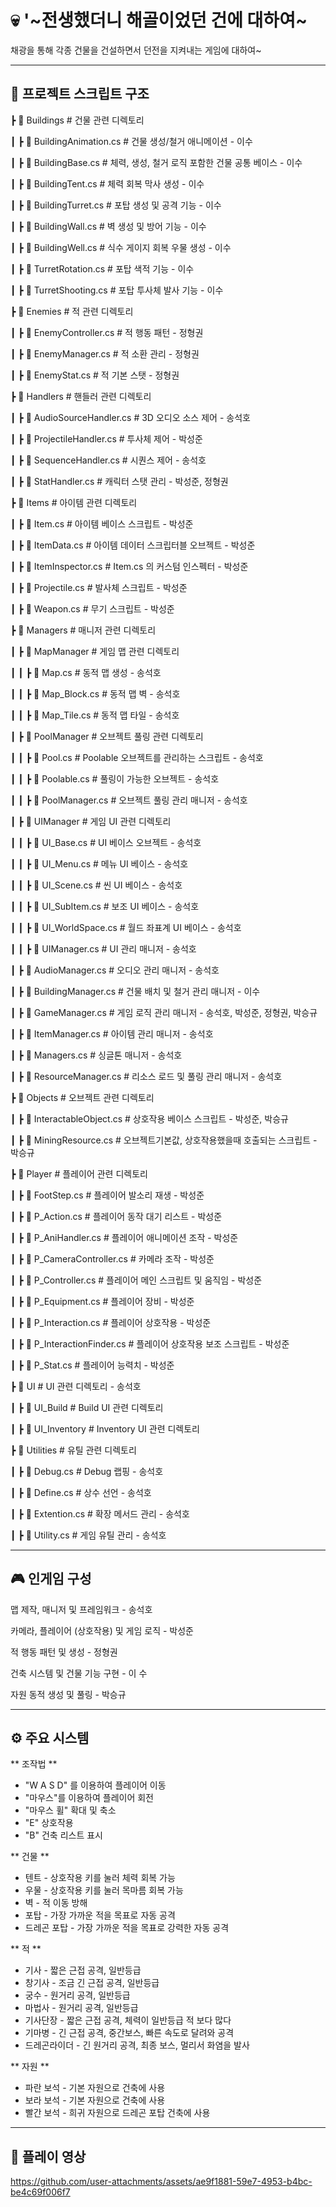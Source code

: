 # 💀 '~전생했더니 해골이었던 건에 대하여~
채광을 통해 각종 건물을 건설하면서 던전을 지켜내는 게임에 대하여~

---

## 📂 프로젝트 스크립트 구조

 ┣ 📂 Buildings                # 건물 관련 디렉토리

 ┃ ┣ 📜 BuildingAnimation.cs   # 건물 생성/철거 애니메이션 - 이수

 ┃ ┣ 📜 BuildingBase.cs        # 체력, 생성, 철거 로직 포함한 건물 공통 베이스 - 이수

 ┃ ┣ 📜 BuildingTent.cs        # 체력 회복 막사 생성 - 이수
 
 ┃ ┣ 📜 BuildingTurret.cs      # 포탑 생성 및 공격 기능 - 이수

 ┃ ┣ 📜 BuildingWall.cs        # 벽 생성 및 방어 기능 - 이수

 ┃ ┣ 📜 BuildingWell.cs        # 식수 게이지 회복 우물 생성 - 이수

 ┃ ┣ 📜 TurretRotation.cs      # 포탑 색적 기능 - 이수

 ┃ ┣ 📜 TurretShooting.cs      # 포탑 투사체 발사 기능 - 이수
 

 ┣ 📂 Enemies                  # 적 관련 디렉토리

 ┃ ┣ 📜 EnemyController.cs     # 적 행동 패턴 - 정형권
 
 ┃ ┣ 📜 EnemyManager.cs        # 적 소환 관리 - 정형권

 ┃ ┣ 📜 EnemyStat.cs           # 적 기본 스탯 - 정형권


 ┣ 📂 Handlers                 # 핸들러 관련 디렉토리

 ┃ ┣ 📜 AudioSourceHandler.cs  # 3D 오디오 소스 제어 - 송석호

 ┃ ┣ 📜 ProjectileHandler.cs   # 투사체 제어 - 박성준
 
 ┃ ┣ 📜 SequenceHandler.cs     # 시퀀스 제어 - 송석호
 
 ┃ ┣ 📜 StatHandler.cs         # 캐릭터 스탯 관리 - 박성준, 정형권
 

 ┣ 📂 Items                    # 아이템 관련 디렉토리

 ┃ ┣ 📜 Item.cs                # 아이템 베이스 스크립트 - 박성준

 ┃ ┣ 📜 ItemData.cs            # 아이템 데이터 스크립터블 오브젝트 - 박성준

 ┃ ┣ 📜 ItemInspector.cs       # Item.cs 의 커스텀 인스펙터 - 박성준

 ┃ ┣ 📜 Projectile.cs          # 발사체 스크립트 - 박성준

 ┃ ┣ 📜 Weapon.cs              # 무기 스크립트 - 박성준
 

 ┣ 📂 Managers                 # 매니저 관련 디렉토리
 
 ┃ ┣ 📂 MapManager             # 게임 맵 관련 디렉토리
 
 ┃ ┃ ┣ 📜 Map.cs               # 동적 맵 생성 - 송석호
 
 ┃ ┃ ┣ 📜 Map_Block.cs         # 동적 맵 벽 - 송석호

 ┃ ┃ ┣ 📜 Map_Tile.cs          # 동적 맵 타일 - 송석호
 
 ┃ ┣ 📂 PoolManager            # 오브젝트 풀링 관련 디렉토리

 ┃ ┃ ┣ 📜 Pool.cs              # Poolable 오브젝트를 관리하는 스크립트 - 송석호

 ┃ ┃ ┣ 📜 Poolable.cs          # 풀링이 가능한 오브젝트 - 송석호

 ┃ ┃ ┣ 📜 PoolManager.cs       # 오브젝트 풀링 관리 매니저 - 송석호
 
 ┃ ┣ 📂 UIManager              # 게임 UI 관련 디렉토리

 ┃ ┃ ┣ 📜 UI_Base.cs           # UI 베이스 오브젝트 - 송석호

 ┃ ┃ ┣ 📜 UI_Menu.cs           # 메뉴 UI 베이스 - 송석호

 ┃ ┃ ┣ 📜 UI_Scene.cs          # 씬 UI 베이스 - 송석호

 ┃ ┃ ┣ 📜 UI_SubItem.cs        # 보조 UI 베이스 - 송석호

 ┃ ┃ ┣ 📜 UI_WorldSpace.cs     # 월드 좌표계 UI 베이스 - 송석호

 ┃ ┃ ┣ 📜 UIManager.cs         # UI 관리 매니저 - 송석호

 ┃ ┣ 📜 AudioManager.cs        # 오디오 관리 매니저 - 송석호

 ┃ ┣ 📜 BuildingManager.cs     # 건물 배치 및 철거 관리 매니저 - 이수

 ┃ ┣ 📜 GameManager.cs         # 게임 로직 관리 매니저 - 송석호, 박성준, 정형권, 박승규

 ┃ ┣ 📜 ItemManager.cs         # 아이템 관리 매니저 - 송석호

 ┃ ┣ 📜 Managers.cs            # 싱글톤 매니저 - 송석호

 ┃ ┣ 📜 ResourceManager.cs     # 리소스 로드 및 풀링 관리 매니저 - 송석호
 

 ┣ 📂 Objects                  # 오브젝트 관련 디렉토리

 ┃ ┣ 📜 InteractableObject.cs  # 상호작용 베이스 스크립트 - 박성준, 박승규

 ┃ ┣ 📜 MiningResource.cs      # 오브젝트기본값, 상호작용했을때 호출되는 스크립트 - 박승규


 ┣ 📂 Player                   # 플레이어 관련 디렉토리

 ┃ ┣ 📜 FootStep.cs            # 플레이어 발소리 재생 - 박성준

 ┃ ┣ 📜 P_Action.cs            # 플레이어 동작 대기 리스트 - 박성준

 ┃ ┣ 📜 P_AniHandler.cs        # 플레이어 애니메이션 조작 - 박성준

 ┃ ┣ 📜 P_CameraController.cs  # 카메라 조작 - 박성준

 ┃ ┣ 📜 P_Controller.cs        # 플레이어 메인 스크립트 및 움직임 - 박성준

 ┃ ┣ 📜 P_Equipment.cs         # 플레이어 장비 - 박성준

 ┃ ┣ 📜 P_Interaction.cs       # 플레이어 상호작용 - 박성준

 ┃ ┣ 📜 P_InteractionFinder.cs # 플레이어 상호작용 보조 스크립트 - 박성준

 ┃ ┣ 📜 P_Stat.cs              # 플레이어 능력치 - 박성준

 
 ┣ 📂 UI                       # UI 관련 디렉토리 - 송석호

 ┃ ┣ 📂 UI_Build               # Build UI 관련 디렉토리

 ┃ ┣ 📂 UI_Inventory           # Inventory UI 관련 디렉토리


 ┣ 📂 Utilities                # 유틸 관련 디렉토리

 ┃ ┣ 📜 Debug.cs               # Debug 랩핑 - 송석호

 ┃ ┣ 📜 Define.cs              # 상수 선언 - 송석호

 ┃ ┣ 📜 Extention.cs           # 확장 메서드 관리 - 송석호

 ┃ ┣ 📜 Utility.cs             # 게임 유틸 관리 - 송석호
 

---

## 🎮 인게임 구성

맵 제작, 매니저 및 프레임워크 - 송석호

카메라, 플레이어 (상호작용) 및 게임 로직 - 박성준

적 행동 패턴 및 생성 - 정형권

건축 시스템 및 건물 기능 구현 - 이 수

자원 동적 생성 및 풀링 - 박승규

---

## ⚙ 주요 시스템

** 조작법 **
- "W A S D" 를 이용하여 플레이어 이동
- "마우스"를 이용하여 플레이어 회전
- "마우스 휠" 확대 및 축소
- "E" 상호작용
- "B" 건축 리스트 표시

** 건물 **
- 텐트 - 상호작용 키를 눌러 체력 회복 가능
- 우물 - 상호작용 키를 눌러 목마름 회복 가능
- 벽 - 적 이동 방해
- 포탑 - 가장 가까운 적을 목표로 자동 공격
- 드레곤 포탑 - 가장 가까운 적을 목표로 강력한 자동 공격

** 적 **
- 기사 - 짧은 근접 공격, 일반등급
- 창기사 - 조금 긴 근접 공격, 일반등급
- 궁수 - 원거리 공격, 일반등급
- 마법사 - 원거리 공격, 일반등급
- 기사단장 - 짧은 근접 공격, 체력이 일반등급 적 보다 많다
- 기마병 - 긴 근접 공격, 중간보스, 빠른 속도로 달려와 공격
- 드레곤라이더 - 긴 원거리 공격, 최종 보스, 멀리서 화염을 발사

** 자원 **
- 파란 보석 - 기본 자원으로 건축에 사용
- 보라 보석 - 기본 자원으로 건축에 사용
- 빨간 보석 - 희귀 자원으로 드레곤 포탑 건축에 사용

---

## 🎥 플레이 영상
https://github.com/user-attachments/assets/ae9f1881-59e7-4953-b4bc-be4c69f006f7
